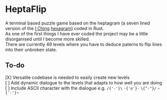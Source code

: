 # HeptaFlip
A terminal based puzzle game based on the heptagram (a seven lined version of the [I Ching](https://en.wikipedia.org/wiki/I_Ching "Ancient Chinese method of Divination") [hexagram](https://www.iching-online.com/iching-trigrams.htm "Covers Trigrams and Hexagrams")) coded in Rust.  
As one of the first things I have ever coded the project may be a little disorganised until I become more skilled.  
There are currently 49 levels where you have to deduce paterns to flip lines into their unbroken state.  


## To-do

[X] Versatile codebase is needed to easily create new levels  
[ ] Add dynamic dialogue to the levels that adapts to how well you are doing  
[ ] Include ASCII character with the dialogue e.g. `/{'-'}\`  `-{'o'}-`  `\{^-^}/`  `~{'-'}¬`  
